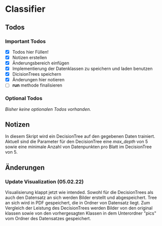 # Classifier

## Todos

### Important Todos
* [x] Todos hier Füllen!
* [x] Notizen erstellen
* [x] Änderungsbereich einfügen
* [x] Implementierung der Datenklassen zu speichern und laden benutzen
* [x] DicisionTrees speichern
* [x] Änderungen hier notieren
* [ ] __run__ methode finalisieren

### Optional Todos
_Bisher keine optionalen Todos vorhanden._

## Notizen
In diesem Skript wird ein DecisionTree auf den gegebenen Daten trainiert. Aktuell
sind die Parameter für den DecisionTree eine _max_depth_ von 5 sowie eine minimale
Anzahl von Datenpunkten pro Blatt im DecisionTree von 5.


## Änderungen

### Update Visualization (05.02.22)

Visualisierung klappt jetzt wie intended. Sowohl für die DecisionTrees als auch
den Datensatz an sich werden Bilder erstellt und abgespeichert. Tree an sich wird
in PDF gespeichert, die in Ordner von Datensatz liegt. Zum Vergleich der Leistung
des DecisionTrees werden Bilder von den original klassen sowie von den vorhergesagten
Klassen in dem Unterordner "pics" vom Ordner des Datensatzes gespeichert.